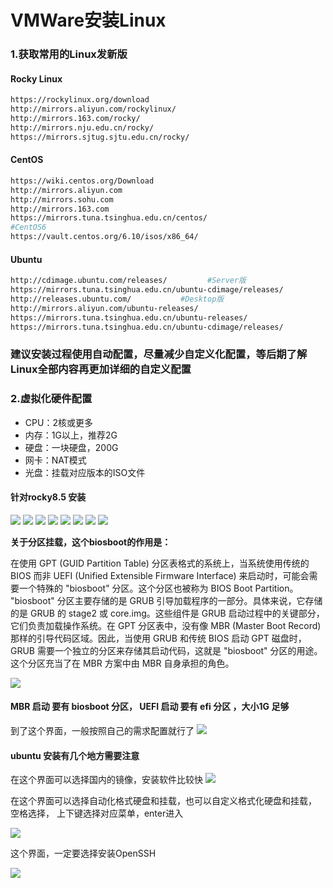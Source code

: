 # VMWare安装Linux

### 1.获取常用的Linux发新版

#### Rocky Linux
```bash
https://rockylinux.org/download
http://mirrors.aliyun.com/rockylinux/
http://mirrors.163.com/rocky/
http://mirrors.nju.edu.cn/rocky/
https://mirrors.sjtug.sjtu.edu.cn/rocky/
```

#### CentOS
```bash
https://wiki.centos.org/Download
http://mirrors.aliyun.com
http://mirrors.sohu.com
http://mirrors.163.com
https://mirrors.tuna.tsinghua.edu.cn/centos/
#CentOS6
https://vault.centos.org/6.10/isos/x86_64/
```

#### Ubuntu
```bash
http://cdimage.ubuntu.com/releases/         #Server版
https://mirrors.tuna.tsinghua.edu.cn/ubuntu-cdimage/releases/
http://releases.ubuntu.com/           #Desktop版
http://mirrors.aliyun.com/ubuntu-releases/
https://mirrors.tuna.tsinghua.edu.cn/ubuntu-releases/
https://mirrors.tuna.tsinghua.edu.cn/ubuntu-cdimage/releases/

```

### 建议安装过程使用自动配置，尽量减少自定义化配置，等后期了解Linux全部内容再更加详细的自定义配置

### 2.虚拟化硬件配置
* CPU：2核或更多
* 内存：1G以上，推荐2G
* 硬盘：一块硬盘，200G
* 网卡：NAT模式
* 光盘：挂载对应版本的ISO文件

#### 针对rocky8.5 安装

<img src="../images/create_linux_01.png" />
<img src="../images/create_linux_02.png" />
<img src="../images/create_linux_03.png" />
<img src="../images/create_linux_04.png" />
<img src="../images/create_linux_05.png" />
<img src="../images/create_linux_06.png" />
<img src="../images/create_linux_07.png" />
<img src="../images/create_linux_08.png" />

**关于分区挂载，这个biosboot的作用是：**

在使用 GPT (GUID Partition Table) 分区表格式的系统上，当系统使用传统的 BIOS 而非 UEFI (Unified Extensible Firmware Interface) 来启动时，可能会需要一个特殊的 "biosboot" 分区。这个分区也被称为 BIOS Boot Partition。
"biosboot" 分区主要存储的是 GRUB 引导加载程序的一部分。具体来说，它存储的是 GRUB 的 stage2 或 core.img。这些组件是 GRUB 启动过程中的关键部分，它们负责加载操作系统。在 GPT 分区表中，没有像 MBR (Master Boot Record) 那样的引导代码区域。因此，当使用 GRUB 和传统 BIOS 启动 GPT 磁盘时，GRUB 需要一个独立的分区来存储其启动代码，这就是 "biosboot" 分区的用途。这个分区充当了在 MBR 方案中由 MBR 自身承担的角色。

<img src="../images/create_linux_09.png" />


#### MBR 启动 要有 biosboot 分区， UEFI 启动 要有 efi 分区 ，大小1G 足够


到了这个界面，一般按照自己的需求配置就行了
<img src="../images/create_linux_10.png" />




#### ubuntu 安装有几个地方需要注意


在这个界面可以选择国内的镜像，安装软件比较快
<img src="../images/Ubuntu-create-01.png" />

在这个界面可以选择自动化格式硬盘和挂载，也可以自定义格式化硬盘和挂载， 空格选择， 上下键选择对应菜单，enter进入

<img src="../images/Ubuntu-create-02.png" />

这个界面，一定要选择安装OpenSSH

<img src="../images/Ubuntu-create-03.png" />

